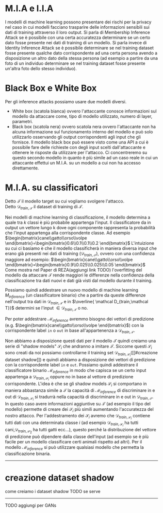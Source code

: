 # M.I.A e I.I.A
I modelli di machine learning possono presentare dei rischi per la privacy nel caso in cui modelli facciano trasparire delle informazioni sensibili sui dati di training attraverso il loro output. 
Si parla di Membership Inference Attack se è possibile con una certa accuratezza determinare se un certo dato fosse presente nei dati di training di un modello.
Si parla invece di Identity Inference Attack se è possibile determinare se nel training dataset fosse presente qualche dato corrispondente ad una certa persona avendo a disposizione un altro dato della stessa persona (ad esempio a partire da una foto di un individuo determinare se nel training dataset fosse presente un'altra foto dello stesso individuo).
# Black Box e White Box
Per gli inference attacks possiamo usare due modelli diversi.
* White box (scatola bianca) ovvero l'attaccante conosce informazioni sul modello da attaccare come, tipo di modello utilizzato, numero di layer, parametri.
* Black box (scatola nera) ovvero scatola nera ovvero l'attaccante non ha alcuna informazione sul funzionamento interno del modello e può solo utilizzarlo osservando gli output corrispondenti agli input che gli fornisce.
Il modello black box può essere visto come una API a cui è possibile fare delle richieste con degli input scelti dall'attaccante e ottenere le risposte da utilizzare per l'attacco.
Ci concentreremo su questo secondo modello in quanto è più simile ad un caso reale in cui un attaccante effettui un M.I.A. su un modello a cui non ha accesso direttamente.
# M.I.A. su classificatori
Detto $\mathcal T$ il modello target su cui vogliamo svolgere l'attacco.  
Detto $\mathcal D_{train,\mathcal T}$ il dataset di training di $\mathcal T$.

Nei modelli di machine learning di classificazione, il modello determina a quale tra 
$k$ classi è più probabile appartenga l'input.
Il classificatore da in output un vettore lungo k dove ogni componente rappresenta la probabilità che l'input appartenga alla corrispondente classe. Ad esempio $\begin{bmatrix}cane\\gatto\\orso\\volpe \end{bmatrix}=\begin{bmatrix}0.6\\0.1\\0.1\\0.2 \end{bmatrix}$
L'intuizione su cui ci basiamo è che il modello classificherà in maniera diversa input che erano già presenti nei dati di training ($\mathcal D_{train,\mathcal T}$), ovvero con una confidenza maggiore ad esempio:
$\begin{bmatrix}cane\\gatto\\orso\\volpe \end{bmatrix}=\begin{bmatrix}0.9\\0.025\\0.025\\0.05 \end{bmatrix}$
Come mostra nel Paper di REZA(aggiungi link TODO) l'overfitting del modello da attaccare $\mathcal T$ rende maggiori le differenze nella confidenza della classificazione tra dati nuovi e dati già visti dal modello durante il training.

Possiamo quindi addestrare un nuovo modello di machine learning $M_{inference}$ (un classificatore binario) che a partire da queste differenze nell'output tra dati in $\mathcal D_{train,\mathcal T}$ e in $\overline{ \mathcal D_{train,\mathcal T}}$
determini se l'input $\in \mathcal D_{train,\mathcal T}$ o no.

Per poter addestrare $\mathcal M_{inference}$ avremmo bisogno dei vettori di predizione (e.g. $\begin{bmatrix}cane\\gatto\\orso\\volpe \end{bmatrix}$) con la corrispondente label `in` o `out` in base all'appartenenza a $\mathcal D_{train,\mathcal T}$.

Non abbiamo a disposizione questi dati per il modello $\mathcal T$ quindi creiamo una serie di "shadow models" $\mathcal S_i$ che andranno a imitare $\mathcal T$. 
Siccome questi $\mathcal S_i$ sono creati da noi possiamo controllarne il training set  $\mathcal D_{train,\mathcal S_i}$([[#creazione dataset shadow]]) e quindi abbiamo a disposizione dei vettori di predizione con la corrispondente label `in` e `out`. 
Possiamo quindi addestrare il classificatore binario $\mathcal M_{inference}$ in modo che capisca se un certo input appartenga a $\mathcal D_{train,\mathcal S_i}$ oppure no in base al vettore di predizione corrispondente.
L'idea è che se gli shadow models $\mathcal S_i$ si comportano in maniera abbastanza simile a $\mathcal T$ la capacità di $\mathcal M_{inference}$ di discriminare in e out di $\mathcal D_{train,\mathcal S_i}$ si tradurrà nella capacità di discriminare in e out in $\mathcal D_{train,\mathcal T}$.
In questo caso avere informazioni aggiuntive su $\mathcal T$ (ad esempio il tipo del modello) permette di creare dei $\mathcal S_i$ più simili aumentando l'accuratezza del nostro attacco.
Per l'addestramento dei $\mathcal S_i$ avremo che $\mathcal D_{train,\mathcal S_i}$ contiene tutti dati con una determinata classe $i$ (ad esempio $\mathcal D_{train,\mathcal S_i}$ ha tutti cani,$\mathcal D_{train,\mathcal S_2}$ ha tutti gatti ecc...), questo perché la distribuzione del vettore di predizione può dipendere dalla classe dell'input (ad esempio se è più facile per un modello classificare certi animali rispetto ad altri). 
Per il modello $\mathcal M_{inference}$ si può utilizzare qualsiasi modello che permetta la classificazione binaria.

---
# creazione dataset shadow
come creiamo i dataset shadow TODO se serve

---
TODO aggiungi per GANs



